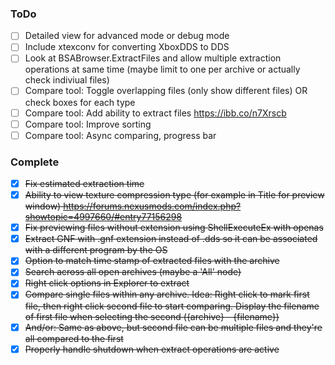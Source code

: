 ### ToDo

- [ ] Detailed view for advanced mode or debug mode
- [ ] Include xtexconv for converting XboxDDS to DDS
- [ ] Look at BSABrowser.ExtractFiles and allow multiple extraction operations at same time (maybe limit to one per archive or actually check indiviual files)
- [ ] Compare tool: Toggle overlapping files (only show different files) OR check boxes for each type
- [ ] Compare tool: Add ability to extract files https://ibb.co/n7Xrscb
- [ ] Compare tool: Improve sorting
- [ ] Compare tool: Async comparing, progress bar

### Complete

- [X] ~~Fix estimated extraction time~~
- [X] ~~Ability to view texture compression type (for example in Title for preview window) https://forums.nexusmods.com/index.php?showtopic=4997660/#entry77156298~~
- [X] ~~Fix previewing files without extension using ShellExecuteEx with openas~~
- [X] ~~Extract GNF with .gnf extension instead of .dds so it can be associated with a different program by the OS~~
- [X] ~~Option to match time stamp of extracted files with the archive~~
- [X] ~~Search across all open archives (maybe a 'All' node)~~
- [X] ~~Right click options in Explorer to extract~~
- [X] ~~Compare single files within any archive. Idea: Right click to mark first file, then right click second file to start comparing. Display the filename of first file when selecting the second (\{archive\} - \{filename\})~~
- [X] ~~And/or: Same as above, but second file can be multiple files and they're all compared to the first~~
- [X] ~~Properly handle shutdown when extract operations are active~~
